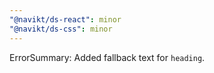 ```yaml
---
"@navikt/ds-react": minor
"@navikt/ds-css": minor
---
```


ErrorSummary: Added fallback text for `heading`.
